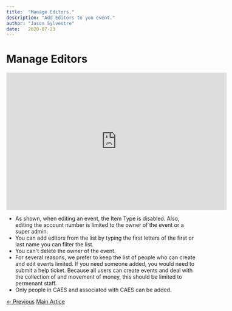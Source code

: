 ```yaml
---
title:  "Manage Editors."
description: "Add Editors to you event."
author: "Jason Sylvestre"
date:   2020-07-23
---
```


# Manage Editors

<iframe id="kaltura_player" src="https://cdnapisec.kaltura.com/p/1770401/sp/177040100/embedIframeJs/uiconf_id/29032722/partner_id/1770401?iframeembed=true&playerId=kaltura_player&entry_id=0_9it2g4o1&flashvars[mediaProtocol]=rtmp&amp;flashvars[streamerType]=rtmp&amp;flashvars[streamerUrl]=rtmp://www.kaltura.com:1935&amp;flashvars[rtmpFlavors]=1&amp;flashvars[localizationCode]=en&amp;flashvars[leadWithHTML5]=true&amp;flashvars[sideBarContainer.plugin]=true&amp;flashvars[sideBarContainer.position]=left&amp;flashvars[sideBarContainer.clickToClose]=true&amp;flashvars[chapters.plugin]=true&amp;flashvars[chapters.layout]=vertical&amp;flashvars[chapters.thumbnailRotator]=false&amp;flashvars[streamSelector.plugin]=true&amp;flashvars[EmbedPlayer.SpinnerTarget]=videoHolder&amp;flashvars[dualScreen.plugin]=true&amp;flashvars[Kaltura.addCrossoriginToIframe]=true&amp;&wid=0_c5kv16dv" width="580" height="360" allowfullscreen webkitallowfullscreen mozAllowFullScreen allow="autoplay *; fullscreen *; encrypted-media *" sandbox="allow-forms allow-same-origin allow-scripts allow-top-navigation allow-pointer-lock allow-popups allow-modals allow-orientation-lock allow-popups-to-escape-sandbox allow-presentation allow-top-navigation-by-user-activation" frameborder="0" title="Kaltura Player"></iframe>


* As shown, when editing an event, the Item Type is disabled. Also, editing the account number is limited to the owner of the event or a super admin.
* You can add editors from the list by typing the first letters of the first or last name you can filter the list.
* You can't delete the owner of the event.
* For several reasons, we prefer to keep the list of people who can create and edit events limited. If you need someone added, you would need to submit a help ticket. Because all users can create events and deal with the collection of and movement of money, this should be limited to permenant staff.
* Only people in CAES and associated with CAES can be added.

<p><a href="/documentation/registration/add-map" class="registration-tag"><- Previous</a> <a href="/documentation/registration/getting-started" class="registration-tag">Main Artice</a></p>